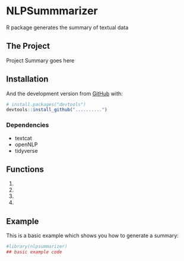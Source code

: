 
<!-- README.md is generated from README.Rmd. Please edit that file -->

# NLPSummmarizer

<!-- badges: start -->

<!-- badges: end -->

R package generates the summary of textual data

## The Project

Project Summary goes here


## Installation


And the development version from [GitHub](https://github.com/) with:

``` r
# install.packages("devtools")
devtools::install_github("..........")
```

### Dependencies

- textcat
- openNLP
- tidyverse



## Functions

1. 
2. 
3. 
4. 

## Example

This is a basic example which shows you how to generate a summary:

``` r
#library(nlpsummarizer)
## basic example code
```
